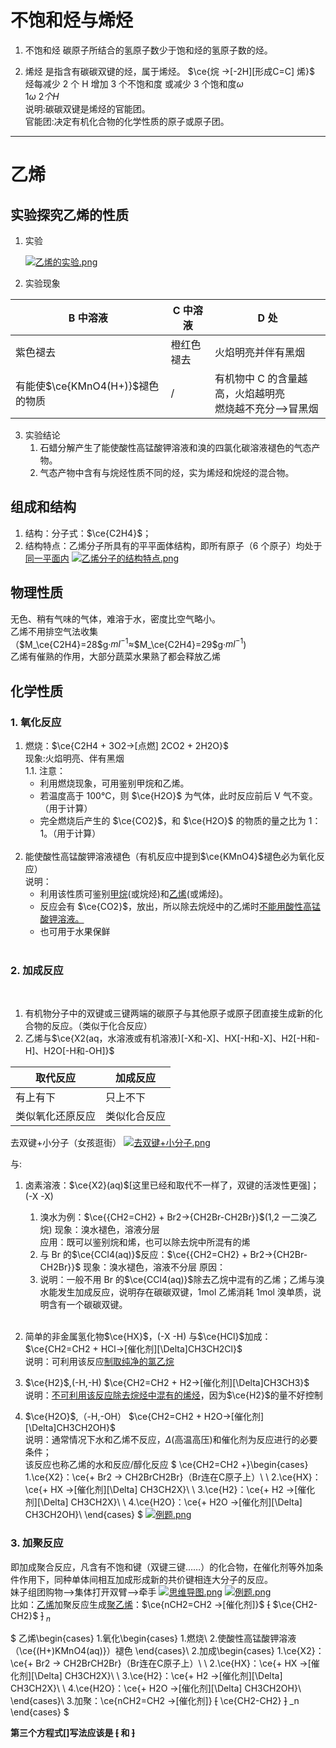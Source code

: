 # 不饱和烃与烯烃

1. 不饱和烃
   碳原子所结合的氢原子数少于饱和烃的氢原子数的烃。

2. 烯烃
   是指含有碳碳双键的烃，属于烯烃。
   $\ce{烷 ->[-2H][形成C=C] 烯}$  
   烃每减少 2 个 H 增加 3 个不饱和度 或减少 3 个饱和度$\omega$  
   $1\omega~2个H$  
   说明:碳碳双键是烯烃的官能团。  
   官能团:决定有机化合物的化学性质的原子或原子团。

---

# 乙烯

## 实验探究乙烯的性质

1. 实验

   [![乙烯的实验.png](https://pic.jitudisk.com/public/2022/03/04/35c8a0f40d465.png)](https://pic.jitudisk.com/public/2022/03/04/35c8a0f40d465.png)
   <br>

2. 实验现象

| B 中溶液                         | C 中溶液   | D 处                                                      |
| -------------------------------- | ---------- | --------------------------------------------------------- |
| 紫色褪去                         | 橙红色褪去 | 火焰明亮并伴有黑烟                                        |
| 有能使$\ce{KMnO4(H+)}$褪色的物质 | /          | 有机物中 C 的含量越高，火焰越明亮<br>燃烧越不充分—>冒黑烟 |

3.  实验结论
    1.  石蜡分解产生了能使酸性高锰酸钾溶液和溴的四氯化碳溶液褪色的气态产物。
    2.  气态产物中含有与烷烃性质不同的烃，实为烯烃和烷烃的混合物。

## 组成和结构

1.  结构：分子式：$\ce{C2H4}$；
2.  结构特点：乙烯分子所具有的平平面体结构，即所有原子（6 个原子）均处于<u>同一平面内</u>
    [![乙烯分子的结构特点.png](https://pic.jitudisk.com/public/2022/02/03/6af1a8a0444cc.png)](https://pic.jitudisk.com/public/2022/02/03/6af1a8a0444cc.png)

## 物理性质

无色、稍有气味的气体，难溶于水，密度比空气略小。  
乙烯不用排空气法收集（$M_\ce{C2H4}=28$g·$ml^{-1}$≈$M_\ce{C2H4}=29$g·$ml^{-1}$)  
乙烯有催熟的作用，大部分蔬菜水果熟了都会释放乙烯

## 化学性质

### 1. 氧化反应

1. 燃烧：$\ce{C2H4 + 3O2->[点燃] 2CO2 + 2H2O}$  
    现象:火焰明亮、伴有黑烟  
   1.1. 注意：
   - 利用燃烧现象，可用鉴别甲烷和乙烯。
   - 若温度高于 100°C，则 $\ce{H2O}$ 为气体，此时反应前后 V 气不变。（用于计算）
   - 完全燃烧后产生的 $\ce{CO2}$，和 $\ce{H2O}$ 的物质的量之比为 1：1。（用于计算）
     <br><br>
2. 能使酸性高锰酸钾溶液褪色（有机反应中提到$\ce{KMnO4}$褪色必为氧化反应）  
    说明：
   - 利用该性质可鉴别<u>甲烷</u>(或烷烃)和<u>乙烯</u>(或烯烃)。
   - 反应会有 $\ce{CO2}$，放出，所以除去烷烃中的乙烯时<u>不能用酸性高锰酸钾溶液。</u>
   - 也可用于水果保鲜<br><br>

### 2. 加成反应

<br>

1. 有机物分子中的双键或三键两端的碳原子与其他原子或原子团直接生成新的化合物的反应。（类似于化合反应）
2. 乙烯与$\ce{X2(aq，水溶液或有机溶液)[-X和-X]、HX[-H和-X]、H2[-H和-H]、H2O[-H和-OH]}$

| 取代反应         | 加成反应     |
| ---------------- | ------------ |
| 有上有下         | 只上不下     |
| 类似氧化还原反应 | 类似化合反应 |

去双键+小分子（女孩逛街）
[![去双键+小分子.png](https://pic.jitudisk.com/public/2022/02/03/fe76e98328a82.png)](https://pic.jitudisk.com/public/2022/02/03/fe76e98328a82.png)

与:

1.  卤素溶液：$\ce{X2}(aq)$[这里已经和取代不一样了，双键的活泼性更强]；(-X -X)
    1. 溴水为例：$\ce{{CH2=CH2} + Br2->{CH2Br-CH2Br}}$(1,2 一二溴乙烷)
       现象：溴水褪色，溶液分层  
       应用：既可以鉴别烷和烯，也可以除去烷中所混有的烯
    2. 与 Br 的$\ce{CCl4(aq)}$反应：$\ce{{CH2=CH2} + Br2->{CH2Br-CH2Br}}$
       现象：溴水褪色，溶液不分层
       原因：
    3. 说明：一般不用 Br 的$\ce{CCl4(aq)}$除去乙烷中混有的乙烯；乙烯与溴水能发生加成反应，说明存在碳碳双键，1mol 乙烯消耗 1mol 溴单质，说明含有一个碳碳双键。 <br><br>
2.  简单的非金属氢化物$\ce{HX}$，(-X -H)
    与$\ce{HCl}$加成：$\ce{CH2=CH2 + HCl->[催化剂][\Delta]CH3CH2Cl}$  
    说明：可利用该反应<u>制取纯净的氯乙烷</u>

3.  $\ce{H2}$,(-H,-H)
    $\ce{CH2=CH2 + H2->[催化剂][\Delta]CH3CH3}$  
    说明：<u>不可利用该反应除去烷烃中混有的烯烃</u>，因为$\ce{H2}$的量不好控制

4.  $\ce{H2O}$,（-H,-OH）
    $\ce{CH2=CH2 + H2O->[催化剂][\Delta]CH3CH2OH}$  
    说明：通常情况下水和乙烯不反应，$\Delta$(高温高压)和催化剂为反应进行的必要条件；  
    该反应也称乙烯的水和反应/醇化反应
    $
    \ce{CH2=CH2 +}\begin{cases}
    1.\ce{X2}：\ce{+ Br2 -> CH2BrCH2Br}（Br连在C原子上）\\
    \\
    2.\ce{HX}：\ce{+ HX ->[催化剂][\Delta] CH3CH2X}\\
    \\
    3.\ce{H2}：\ce{+ H2 ->[催化剂][\Delta] CH3CH2X}\\
    \\
    4.\ce{H2O}：\ce{+ H2O ->[催化剂][\Delta] CH3CH2OH}\\
    \end{cases}
    $
    [![例题.png](https://pic.jitudisk.com/public/2022/02/03/996379bff6cb7.png)](https://pic.jitudisk.com/public/2022/02/03/996379bff6cb7.png)

### 3. 加聚反应

即加成聚合反应，凡含有不饱和键（双键三键……）的化合物，在催化剂等外加条件作用下，同种单体间相互加成形成新的共价键相连大分子的反应。  
 妹子组团购物——>集体打开双臂——>牵手
[![思维导图.png](https://pic.jitudisk.com/public/2022/02/03/3ec18d57afbd0.png)](思维导图)
[![例题.png](https://pic.jitudisk.com/public/2022/02/03/7c4f0c6a49197.png)](例题)  
比如：<u>乙烯</u>加聚反应生成<u>聚乙烯</u>：$\ce{nCH2=CH2 ->[催化剂]}$ ~~[~~ $\ce{CH2-CH2}$ ~~]~~ $_n$

$
乙烯\begin{cases}
1.氧化\begin{cases}
    1.燃烧\\
    2.使酸性高锰酸钾溶液（\ce{(H+)KMnO4(aq)}）褪色
    \end{cases}\\
2.加成\begin{cases}
    1.\ce{X2}：\ce{+ Br2 -> CH2BrCH2Br}（Br连在C原子上）\\
    \\
    2.\ce{HX}：\ce{+ HX ->[催化剂][\Delta] CH3CH2X}\\
    \\
    3.\ce{H2}：\ce{+ H2 ->[催化剂][\Delta] CH3CH2X}\\
    \\
    4.\ce{H2O}：\ce{+ H2O ->[催化剂][\Delta] CH3CH2OH}\\
    \end{cases}\\
3.加聚：\ce{nCH2=CH2 ->[催化剂]} ~~[~~ \ce{CH2-CH2} ~~]~~ _n
\end{cases}
$

**第三个方程式[]写法应该是 ~~[~~ 和 ~~]~~**
